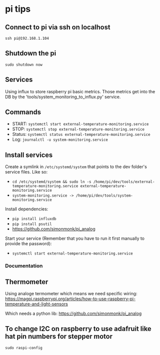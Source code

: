 # pi tips

## Connect to pi via ssh on localhost
`ssh pi@192.168.1.104`

## Shutdown the pi
`sudo shutdown now`

## Services
Using influx to store raspberry pi basic metrics. Those metrics get into the DB by the 'tools/system_monitoring_to_influx.py' service.

## Commands
   * START:  `systemctl start external-temperature-monitoring.service`
   * STOP:   `systemctl stop external-temperature-monitoring.service`
   * Status: `systemctl status external-temperature-monitoring.service`
   * Log:    `journalctl -u system-monitoring.service`

## Install services
Create a symlink in `/etc/systemd/system` that points to the dev folder's service files. Like so:
   * `cd /etc/systemd/system && sudo ln -s /home/pi/dev/tools/external-temperature-monitoring.service external-temperature-monitoring.service`
   * `system-monitoring.service -> /home/pi/dev/tools/system-monitoring.service`

Install dependencies:
   * `pip install influxdb`
   * `pip install psutil`
   * https://github.com/simonmonk/pi_analog

Start your service (Remember that you have to run it first manually to provide the password):
   * `systemctl start external-temperature-monitoring.service`


### Documentation
## Thermometer
Using analoge termometer which means we need specific wiring:
https://magpi.raspberrypi.org/articles/how-to-use-raspberry-pi-temperature-and-light-sensors

Which needs a python lib:
https://github.com/simonmonk/pi_analog


## To change I2C on raspberry to use adafruit like hat pin numbers for stepper motor
`sudo raspi-config`